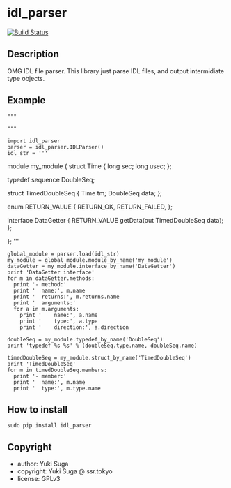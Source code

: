 # idl_parser

[![Build Status](https://travis-ci.org/sugarsweetrobotics/idl_parser.svg?branch=master)](https://travis-ci.org/sugarsweetrobotics/idl_parser)


## Description 

OMG IDL file parser. This library just parse IDL files, and output intermidiate type objects.

## Example

    """
    
    """
    
    import idl_parser
    parser = idl_parser.IDLParser()
    idl_str = '''
module my_module {
  struct Time {
    long sec;
    long usec;
  };

  typedef sequence<double> DoubleSeq;
  
  struct TimedDoubleSeq {
    Time tm;
    DoubleSeq data;
  };

  enum RETURN_VALUE {
    RETURN_OK,
    RETURN_FAILED,
  };

  interface DataGetter {
    RETURN_VALUE getData(out TimedDoubleSeq data);
  };

};
'''    
    
    global_module = parser.load(idl_str)
    my_module = global_module.module_by_name('my_module')
    dataGetter = my_module.interface_by_name('DataGetter')
    print 'DataGetter interface'
    for m in dataGetter.methods:
      print '- method:'
      print '  name:', m.name
      print '  returns:', m.returns.name
      print '  arguments:'
      for a in m.arguments:
        print '    name:', a.name
        print '    type:', a.type
        print '    direction:', a.direction
        
    doubleSeq = my_module.typedef_by_name('DoubleSeq')
    print 'typedef %s %s' % (doubleSeq.type.name, doubleSeq.name)

    timedDoubleSeq = my_module.struct_by_name('TimedDoubleSeq')
    print 'TimedDoubleSeq'
    for m in timedDoubleSeq.members:
      print '- member:'
      print '  name:', m.name
      print '  type:', m.type.name    

## How to install
    sudo pip install idl_parser

## Copyright
* author: Yuki Suga
* copyright: Yuki Suga @ ssr.tokyo
* license: GPLv3

